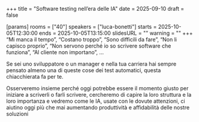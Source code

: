 +++
title = "Software testing nell’era delle IA"
date = 2025-09-10
draft = false

[params]
rooms = ["40"]
speakers = ["luca-bonetti"]
starts = 2025-10-05T12:30:00
ends = 2025-10-05T13:15:00
slidesURL = ""
warning = ""
+++
“Mi manca il tempo”, “Costano troppo”, “Sono difficili da fare”, “Non li capisco proprio”, “Non servono perché io so scrivere software che funziona”, “Al cliente non importano”, …

Se sei uno sviluppatore o un manager e nella tua carriera hai sempre pensato almeno una di queste cose dei test automatici, questa chiacchierata fa per te.

Osserveremo insieme perché oggi potrebbe essere il momento giusto per iniziare a scriverli o farli scrivere, cercheremo di capire la loro struttura e la loro importanza e vedremo come le IA, usate con le dovute attenzioni, ci aiutino oggi più che mai aumentando produttività e affidabilità delle nostre soluzioni

